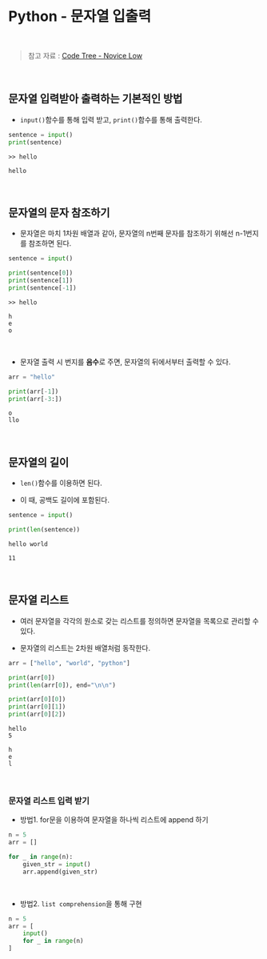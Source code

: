 # Python - 문자열 입출력

<br/>

> 참고 자료 : <a href="https://www.codetree.ai/missions/4">Code Tree - Novice Low</a>

<br/>

## 문자열 입력받아 출력하는 기본적인 방법

* <code>input()</code>함수를 통해 입력 받고, <code>print()</code>함수를 통해 출력한다.

```python
sentence = input()
print(sentence)
```
```
>> hello

hello
```

<br/>

## 문자열의 문자 참조하기

* 문자열은 마치 1차원 배열과 같아, 문자열의 n번째 문자를 참조하기 위해선 n-1번지를 참조하면 된다.

```python
sentence = input()

print(sentence[0])
print(sentence[1])
print(sentence[-1])
```
```
>> hello

h
e
o
```

<br/>

* 문자열 출력 시 번지를 <strong>음수</strong>로 주면, 문자열의 뒤에서부터 출력할 수 있다.

```python
arr = "hello"

print(arr[-1])
print(arr[-3:])
```
```
o
llo
```

<br/>

## 문자열의 길이

* <code>len()</code>함수를 이용하면 된다.

* 이 때, 공백도 길이에 포함된다.

```python
sentence = input()

print(len(sentence))
```
```
hello world

11
```

<br/>

## 문자열 리스트

* 여러 문자열을 각각의 원소로 갖는 리스트를 정의하면 문자열을 목록으로 관리할 수 있다.

* 문자열의 리스트는 2차원 배열처럼 동작한다.

```python
arr = ["hello", "world", "python"]

print(arr[0])
print(len(arr[0]), end="\n\n")

print(arr[0][0])
print(arr[0][1])
print(arr[0][2])
```
```
hello
5

h
e
l
```

<br/>

### 문자열 리스트 입력 받기

* 방법1. for문을 이용하여 문자열을 하나씩 리스트에 append 하기

```python
n = 5
arr = []

for _ in range(n):
    given_str = input()
    arr.append(given_str)
```

<br/>

* 방법2. <code>list comprehension</code>을 통해 구현

```python
n = 5
arr = [
    input()
    for _ in range(n)
]
```
